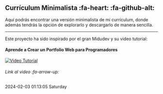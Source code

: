 ## Currículum Minimalista :fa-heart:    :fa-github-alt:
Aquí podrás encontrar una versión minimalista de mi currículum, donde además tendrás la opción de explorarlo y descargarlo de manera sencilla.

------------

Este proyecto ha sido inspirado por el gran Midudev y su video tutorial:
#### Aprende a Crear un Portfolio Web para Programadores
[![Video Tutorial](https://i.ibb.co/pXTtJbc/Captura-de-pantalla-2024-02-03-a-las-12-42-10-a-m.png "Video Tutorial")](https://www.youtube.com/watch?v=Zwh92LTB-Bk&t=2s "Video Tutorial")
###### Link al video :fa-arrow-up:



2024-02-03 01:13:05 Saturday

